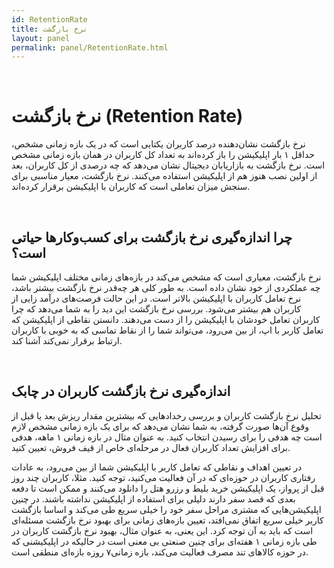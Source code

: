 ```yaml
---  
id: RetentionRate  
title: نرخ بازگشت  
layout: panel
permalink: panel/RetentionRate.html  
---  
```


<br>


#  نرخ بازگشت (Retention Rate) 


نرخ بازگشت نشان‌دهنده درصد کاربران یکتایی است که در یک بازه زمانی مشخص، حداقل ۱ بار اپلیکیشن را باز کرده‌اند به تعداد کل کاربران در همان بازه زمانی مشخص است.  نرخ بازگشت به بازاریابان دیجیتال نشان می‌دهد که چه درصدی از کل کاربران، بعد از اولین نصب هنوز هم از اپلیکیشن استفاده می‌کنند. نرخ بازگشت، معیار مناسبی برای سنجش میزان تعاملی است که کاربران با اپلیکیشن برقرار کرده‌اند. 

<br>


## چرا اندازه‌گیری نرخ بازگشت برای کسب‌و‌کارها حیاتی است؟ ‌

نرخ بازگشت، معیاری است که مشخص می‌کند در بازه‌های زمانی مختلف اپلیکیشن شما چه عملکردی از خود نشان داده است. به طور کلی هر چه‌قدر نرخ بازگشت بیشتر باشد، نرخ تعامل کاربران با اپلیکیشن بالاتر است. در این حالت فرصت‌های درآمد زایی از کاربران هم بیشتر می‌شود.
بررسی نرخ بازگشت این دید را به شما می‌دهد که چرا کاربران تعامل خودشان با اپلیکیشن را از دست می‌دهند. دانستن نقاطی از اپلیکیشن که تعامل کاربر با اپ، از بین می‌رود، می‌تواند شما را از نقاط تماسی که به خوبی با کاربران ارتباط برقرار نمی‌کند آشنا کند. 


<br>


## اندازه‌گیری نرخ بازگشت کاربران در چابک 


تحلیل نرخ بازگشت کاربران و بررسی رخدادهایی که بیشترین مقدار ریزش بعد یا قبل از وقوع آن‌ها صورت گرفته، به شما نشان می‌دهد که برای یک بازه زمانی مشخص لازم است چه هدفی را برای رسیدن انتخاب کنید. به عنوان مثال در بازه زمانی ۱ ماهه، هدفی برای افزایش تعداد کاربران فعال در مرحله‌ای خاص از قیف فروش، تعیین کنید.
 
در تعیین اهداف و نقاطی که تعامل کاربر با اپلیکیشن شما از بین می‌رود، به عادات رفتاری کاربران در حوزه‌ای که در آن فعالیت می‌کنید، توجه کنید. مثلا، کاربران چند روز قبل از پرواز، یک اپلیکیشن خرید بلیط و رزرو هتل را دانلود می‌کنند و ممکن است تا دفعه بعدی که قصد سفر دارند دلیلی برای استفاده از اپلیکیشن نداشته باشند. در چنین اپلیکیشن‌هایی که مشتری مراحل سفر خود را خیلی سریع طی می‌کند و اساسا بازگشت کاربر خیلی سریع اتفاق نمی‌افتد، تعیین بازه‌های زمانی برای بهبود نرخ بازگشت مسئله‌ای است که باید به آن توجه کرد. این یعنی، به عنوان مثال، بهبود نرخ بازگشت کاربران در طی بازه زمانی ۱ هفته‌ای برای چنین صنعتی بی معنی است در حالیکه در اپلیکیشنی که در حوزه کالاهای تند مصرف فعالیت می‌کند، بازه زمانی۷ روزه بازه‌ای منطقی است.


<br> 
